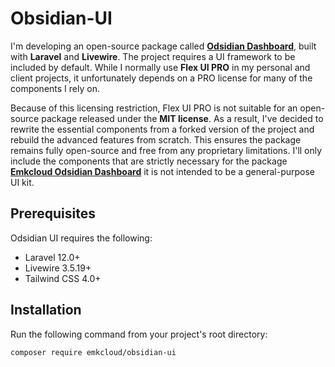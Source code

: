 # Obsidian-UI

I'm developing an open-source package called [**Odsidian Dashboard**](https://github.com/emkcloud/obsidian-dashboard), built with **Laravel** and **Livewire**. The project requires a UI framework to be included by default. While I normally use **Flex UI PRO** in my personal and client projects, it unfortunately depends on a PRO license for many of the components I rely on.

Because of this licensing restriction, Flex UI PRO is not suitable for an open-source package released under the **MIT license**. As a result, I've decided to rewrite the essential components from a forked version of the project and rebuild the advanced features from scratch. This ensures the package remains fully open-source and free from any proprietary limitations. I'll only include the components that are strictly necessary for the package [**Emkcloud Odsidian Dashboard**](https://github.com/emkcloud/obsidian-dashboard) it is not intended to be a general-purpose UI kit.

## Prerequisites

Odsidian UI requires the following:

* Laravel 12.0+
* Livewire 3.5.19+
* Tailwind CSS 4.0+

## Installation

Run the following command from your project's root directory:

```bash
composer require emkcloud/obsidian-ui
```